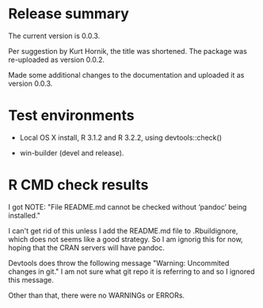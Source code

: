 <!-- README.md is generated from README.Rmd. Please edit that file -->
Release summary
===============

The current version is 0.0.3.

Per suggestion by Kurt Hornik, the title was shortened. The package was re-uploaded as version 0.0.2.

Made some additional changes to the documentation and uploaded it as version 0.0.3.

Test environments
=================

-   Local OS X install, R 3.1.2 and R 3.2.2, using devtools::check()

-   win-builder (devel and release).

R CMD check results
===================

I got NOTE: "File README.md cannot be checked without ‘pandoc’ being installed."

I can't get rid of this unless I add the README.md file to .Rbuildignore, which does not seems like a good strategy. So I am ignorig this for now, hoping that the CRAN servers will have pandoc.

Devtools does throw the following message "Warning: Uncommited changes in git." I am not sure what git repo it is referring to and so I ignored this message.

Other than that, there were no WARNINGs or ERRORs.
